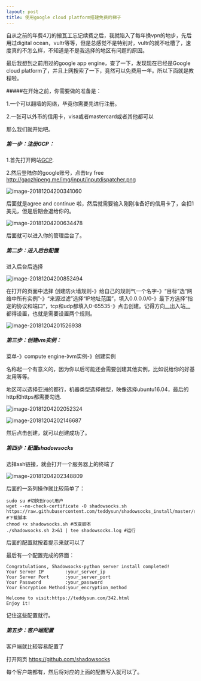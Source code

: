 ```yaml
---
layout: post
title: 使用google cloud platform搭建免费的梯子
---
```


自从之前的年费4刀的搬瓦工忘记续费之后，我就陷入了每年换vpn的地步，先后用过digital ocean，vultr等等，但是总感觉不是特别对，vultr的就不吐槽了，速度真的不怎么样，不知道是不是我选择的地区有问题的原因。

最后我想到之前用过的google app engine，查了一下，发现现在已经是Google cloud platform了，并且上网搜索了一下，竟然可以免费用一年。所以下面就是教程啦。

#####在开始之前，你需要做的准备是：

1.一个可以翻墙的网络，毕竟你需要先进行注册。

2.一张可以外币的信用卡，visa或者mastercard或者其他都可以

那么我们就开始吧。

##### 第一步：注册GCP：

1.首先打开网站[GCP](https://cloud.google.com/). 

2.然后登陆你的google账号，点击try free http://gaozhipeng.me/img/input/inputdispatcher.png

![image-20181204200341060](http://gaozhipeng.me/img/image-20181204200341060-3925021.png)



后面就是agree and continue 啦，然后就需要输入刚刚准备好的信用卡了，会扣1美元，但是后期会退给你的。

![image-20181204200634478](http://gaozhipeng.me/img/image-20181204200634478-3925194.png)

后面就可以进入你的管理后台了。

##### 第二步：进入后台配置

进入后台后选择

![image-20181204200852494](/img/image-20181204200852494-3925332.png)



在打开的页面中选择 创建防火墙规则-》给自己的规则气一个名字-》“目标”选“网络中所有实例”-》“来源过滤”选择“IP地址范围”，填入0.0.0.0/0-》最下方选择“指定的协议和端口”，tcp和udp都填入0-65535-》点击创建。记得方向__出入站__都得设置，也就是需要设置两个规则。

![image-20181204201526938](/img/image-20181204201526938-3925726.png)

##### 第三步：创建vm实例：

菜单-》compute engine-》vm实例-》创建实例

名称起一个有意义的，因为你以后可能还会需要创建其他实例，比如说给你的好基友用等等。

地区可以选择亚洲的都行，机器类型选择微型，映像选择ubuntu16.04，最后的http和https都需要勾选.

![image-20181204202052324](img/image-20181204202052324-3926052.png)

![image-20181204202146687](img/image-20181204202146687-3926106.png)

然后点击创建，就可以创建成功了。

##### 第四步：配置shadowsocks

选择ssh链接，就会打开一个服务器上的终端了

![image-20181204202348809](img/image-20181204202348809-3926228.png)

后面的一系列操作就比较简单了：

```shell
sudo su #切换到root用户
wget --no-check-certificate -O shadowsocks.sh https://raw.githubusercontent.com/teddysun/shadowsocks_install/master/shadowsocks.sh #下载脚本
chmod +x shadowsocks.sh #改变脚本
./shadowsocks.sh 2>&1 | tee shadowsocks.log #运行
```

后面的配置就按着提示来就可以了

最后有一个配置完成的界面：

```shell
Congratulations, Shadowsocks-python server install completed!
Your Server IP        :your_server_ip
Your Server Port      :your_server_port
Your Password         :your_password
Your Encryption Method:your_encryption_method

Welcome to visit:https://teddysun.com/342.html
Enjoy it!
```

记住这些配置就行。

##### 第五步：客户端配置

客户端就比较容易配置了

打开网页 https://github.com/shadowsocks 

每个客户端都有，然后将对应的上面的配置写入就可以了。

